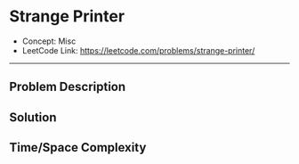 # Strange Printer

- Concept: Misc
- LeetCode Link: https://leetcode.com/problems/strange-printer/

---

## Problem Description

## Solution

## Time/Space Complexity

